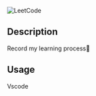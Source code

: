 ![LeetCode](https://github.com/Halston1031/WEB/blob/main/Resources/LeetCode.JPG)
## Description
Record my learning process🧸
## Usage
Vscode
